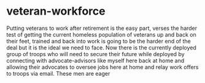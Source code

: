 # veteran-workforce
Putting veterans to work after retirement is the easy part, verses the harder test of getting the current homeless population of veterans up and back on their feet, trained and back into work is going to be the harder end of the deal but it is the ideal we need to face. Now there is the currently deployed group of troops who will need to secure their future while deployed by connecting with advocate-advisors like myself here back at home and allowing their advocates to oversee jobs here at home and relay work offers to troops via email. These men are eager








